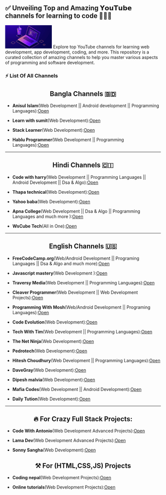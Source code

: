 <!--<p align="center"><img width="40%" class="" src="banner.jpg" alt="" /></p>-->

## ✅ Unveiling Top and Amazing 𝗬𝗼𝘂𝗧𝘂𝗯𝗲 channels for learning to code 👨‍💻🔥

<div>
  <p><img width="30%" class="" src="banner2.jpeg" alt="" />
  Explore top YouTube channels for learning web development, app development, coding, and more. This repository is a curated collection of amazing channels to help you master various aspects of programming and software development.</p>
</div>

### ⚡ List Of All Channels

<p align="center"><h2 align="center">
  Bangla Channels 🇧🇩
</h2></p>

- **Anisul Islam**(Web Development || Android development || Programming Languages):<a class="" href="https://youtube.com/@anisul-islam">Open</a>

- **Learn with sumit**(Web Development):<a class="" href="https://youtube.com/@LearnwithSumit">Open</a>

- **Stack Learner**(Web Development):<a class="" href="https://youtube.com/@StackLearner">Open</a>

- **Hablu Programmer**(Web Development || Programming Languages):<a class="" href="https://youtube.com/@HabluProgrammer?si=p2dVr6nt8UaUWMcJ">Open</a>

---

<p align="center"><h2 align="center">
 Hindi Channels 🇨🇮
</h2></p>

- **Code with harry**(Web Development || Programming Languages || Android Development || Dsa & Algo):<a class="" href="https://youtube.com/@CodeWithHarry">Open</a>

- **Thapa technical**(Web Development):<a class="" href="https://youtube.com/@ThapaTechnical">Open</a>

- **Yahoo baba**(Web Development):<a class="" href="https://youtube.com/@YahooBaba">Open</a>

- **Apna College**(Web Development || Dsa & Algo || Programming Languages and much more ):<a class="" href="https://youtube.com/@ApnaCollegeOfficial">Open</a>

- **WsCube Tech**(All in One):<a class="" href="https://youtube.com/@wscubetech">Open</a>

---

<p align="center"><h2 align="center">
English Channels 🇺🇸
</h2></p>

- **FreeCodeCamp.org**(Web/Android Development || Programing Languages || Dsa & Algo and much more):<a class="" href="https://youtube.com/@freecodecamp">Open</a>

- **Javascript mastery**(Web Development ):<a class="" href="https://youtube.com/@javascriptmastery">Open</a>

- **Traversy Media**(Web Development || Programming Languages):<a class="" href="https://youtube.com/@TraversyMedia">Open</a>

- **Cleaver Programmer**(Web Development || Web Development Projects):<a class="" href="https://youtube.com/@CleverProgrammer">Open</a>

- **Programming With Mosh**(Web/Android Development || Programing Languages):<a class="" href="https://youtube.com/@programmingwithmosh">Open</a>

- **Code Evolution**(Web Development):<a class="" href="https://youtube.com/@Codevolution">Open</a>

- **Tech With Tim**(Web Development || Programming Languages):<a class="" href="https://youtube.com/@TechWithTim">Open</a>

- **The Net Ninja**(Web Development):<a class="" href="https://youtube.com/@NetNinja">Open</a>

- **Pedrotech**(Web Development):<a class="" href="https://youtube.com/@PedroTechnologies">Open</a>

- **Hitesh Choudhury**(Web Development || Programming Languages):<a class="" href="https://youtube.com/@HiteshChoudharydotcom">Open</a>

- **DaveGray**(Web Development):<a class="" href="https://youtube.com/@DaveGrayTeachesCode">Open</a>

- **Dipesh malvia**(Web Development):<a class="" href="https://youtube.com/@DipeshMalvia">Open</a>

- **Mafia Codes**(Web Development || Android Development):<a class="" href="https://youtube.com/@mafiacodes">Open</a>

- **Daily Tution**(Web Development):<a class="" href="https://youtube.com/@DailyTuition">Open</a>

---

<p align="center"><h2 align="center">🔥 For Crazy Full Stack Projects:</h2></p>

- **Code With Antonio**(Web Development Advanced Projects):<a class="" href="https://youtube.com/@codewithantonio">Open</a>

- **Lama Dev**(Web Development Advanced Projects):<a class="" href="https://youtube.com/@LamaDev">Open</a>

- **Sonny Sangha**(Web Development):<a class="" href="https://youtube.com/@SonnySangha">Open</a>

<p align="center"><h2 align="center">⚒️ For (HTML,CSS,JS) Projects</h2></p>

- **Coding nepal**(Web Development Projects):<a class="" href="https://youtube.com/@CodingNepal">Open</a>

- **Online tutorials**(Web Development Projects):<a class="" href="https://youtube.com/@OnlineTutorialsYT">Open</a>
